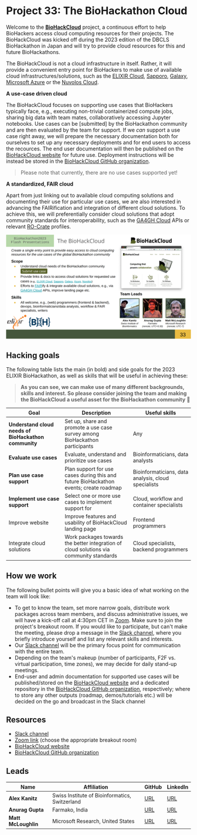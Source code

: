 # Project 33: The BioHackathon Cloud

Welcome to the [**BioHackCloud**](https://biohack.cloud/) project, a continuous effort to help BioHackers access cloud computing resources for their projects. The BioHackCloud was kicked off during the 2023 edition of the DBCLS BioHackathon in Japan and will try to provide cloud resources for this and future BioHackathons.

The BioHackCloud is not a cloud infrastructure in itself. Rather, it will provide a convenient entry point for BioHackers to make use of available cloud infrastructures/solutions, such as the [ELIXIR Cloud](https://elixir-cloud.dcc.sib.swiss/), [Sapporo](https://github.com/sapporo-wes/sapporo), [Galaxy](https://usegalaxy.org/), [Microsoft Azure](https://azure.microsoft.com/) or the [Nuvolos Cloud](https://nuvolos.cloud/).

**A use-case driven cloud**

The BioHackCloud focuses on supporting use cases that BioHackers typically face, e.g., executing non-trivial containerized compute jobs, sharing big data with team mates, collaboratively accessing Jupyter notebooks. Use cases can be [submitted] by the BioHackathon community and are then evaluated by the team for support. If we _can_ support a use case right away, we will prepare the necessary documentation both for ourselves to set up any necessary deployments and for end users to access the recources. The end user documentation will then be published on the [BioHackCloud website](https://biohack.cloud/) for future use. Deployment instructions will be instead be stored in the [BioHackCloud GitHub organization](https://github.com/biohackcloud/).

> Please note that currently, there are no use cases supported yet!

**A standardized, FAIR cloud**

Apart from just linking out to available cloud computing solutions and documenting their use for particular use cases, we are also interested in advancing the FAIRification and integration of different cloud solutions. To achieve this, we will preferentially consider cloud solutions that adopt community standards for interoperability, such as the [GA4GH Cloud](https://www.ga4gh.org/work_stream/cloud/) APIs or relevant [RO-Crate](https://www.researchobject.org/ro-crate/profiles.html) profiles.

![overview slide](./project_overview.png)

## Hacking goals

The following table lists the main (in bold) and side goals for the 2023 ELIXIR BioHackathon, as well as skills that will be useful in achieving these:

> **As you can see, we can make use of many different backgrounds, skills and interest. So please consider joining the team and making the BioHackCloud a useful asset for the BioHackathon community** :rocket:

| Goal | Description | Useful skills |
| --- | --- | --- |
| **Understand cloud needs of BioHackathon community** | Set up, share and promote a use case survey among BioHackathon participants | Any |
| **Evaluate use cases** | Evaluate, understand and prioritize use cases | Bioinformaticians, data analysts |
| **Plan use case support** | Plan support for use cases during this and future BioHackathon events; create roadmap | Bioinformaticians, data analysis, cloud specialists |
| **Implement use case support** | Select one or more use cases to implement support for | Cloud, workflow and container specialists |
| Improve website | Improve features and usability of BioHackCloud landing page | Frontend programmers |
| Integrate cloud solutions | Work packages towards the better integration of cloud solutions via community standards | Cloud specialists, backend programmers |

## How we work

The following bullet points will give you a basic idea of what working on the team will look like:

- To get to know the team, set more narrow goals, distribute work packages across team members, and discuss administrative issues, we will have a kick-off call at 4:30pm CET in [Zoom](https://elixir-europe-org.zoom.us/j/87108266423?pwd=SVRNeEtsY1ArZ2ZjM3htTTN4TTBhQT09). Make sure to join the project's breakout room. If you would like to participate, but can't make the meeting, please drop a message in the [Slack channel](https://biohackeu.slack.com/archives/C03HQPMEN81), where you briefly introduce yourself and list any relevant skills and interests.
- Our [Slack channel](https://biohackeu.slack.com/archives/C03HQPMEN81) will be the primary focus point for communication with the entire team.
- Depending on the team's makeup (number of participants, F2F vs. virtual participation, time zones), we may decide for daily stand-up meetings.
- End-user and admin documentation for supported use cases will be published/stored on the [BioHackCloud website](https://biohack.cloud/) and a dedicated repository in the [BioHackCloud GitHub organization](https://github.com/biohackcloud), respectively; where to store any other outputs (roadmap, demos/tutorials etc.) will be decided on the go and broadcast in the Slack channel

## Resources

- [Slack channel](https://biohackeu.slack.com/archives/C03HQPMEN81)
- [Zoom link](https://elixir-europe-org.zoom.us/j/87108266423?pwd=SVRNeEtsY1ArZ2ZjM3htTTN4TTBhQT09) (choose the appropriate breakout room)
- [BioHackCloud website](https://biohack.cloud/)
- [BioHackCloud GitHub organization](https://github.com/biohackcloud)

## Leads

| Name | Affiliation | GitHub | LinkedIn |
| --- | --- | --- | --- |
| **Alex Kanitz** | Swiss Institute of Bioinformatics, Switzerland | [URL](https://github.com/uniqueg) | [URL](www.linkedin.com/in/alexanderkanitz/) |
| **Anurag Gupta** | Farmako, India | [URL](https://github.com/git-anurag-hub) | [URL](https://www.linkedin.com/in/anurag-gupta-1201/) |
| **Matt McLoughlin** | Microsoft Research, United States | [URL](https://github.com/MattMcL4475) | [URL](https://www.linkedin.com/in/mattmcl44/) |

